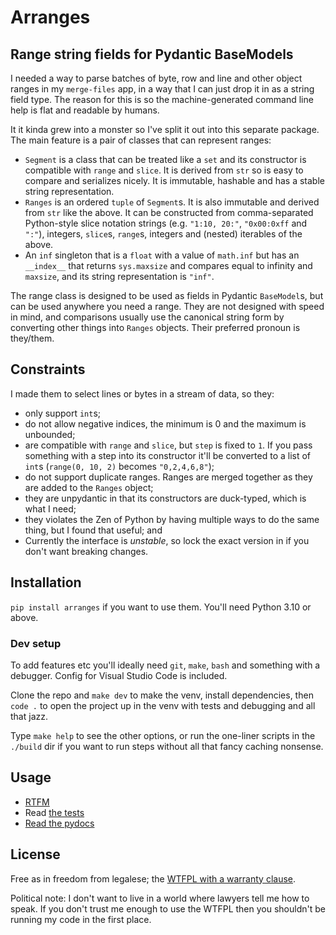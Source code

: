 # Arranges

## Range string fields for Pydantic BaseModels

I needed a way to parse batches of byte, row and line and other object ranges
in my `merge-files` app, in a way that I can just drop it in as a string field
type. The reason for this is so the machine-generated command line help is
flat and readable by humans.

It it kinda grew into a monster so I've split it out into this separate
package. The main feature is a pair of classes that can represent ranges:

* `Segment` is a class that can be treated like a `set` and its constructor is
  compatible with `range` and `slice`. It is derived from `str` so is easy to
  compare and serializes nicely. It is immutable, hashable and has a stable
  string representation.
* `Ranges` is an ordered `tuple` of `Segment`s. It is also immutable and
  derived from `str` like the above. It can be constructed from comma-separated
  Python-style slice notation strings (e.g. `"1:10, 20:"`, `"0x00:0xff` and
  `":"`), integers, `slice`s, `range`s, integers and (nested) iterables of the
  above.
* An `inf` singleton that is a `float` with a value of `math.inf` but has an
  `__index__` that returns `sys.maxsize` and compares equal to infinity and
  `maxsize`, and its string representation is `"inf"`.

The range class is designed to be used as fields in Pydantic `BaseModel`s,
but can be used anywhere you need a range. They are not designed with speed in
mind, and comparisons usually use the canonical string form by converting other
things into `Ranges` objects. Their preferred pronoun is they/them.

## Constraints

I made them to select lines or bytes in a stream of data, so they:

* only support `int`s;
* do not allow negative indices, the minimum is 0 and the maximum is unbounded;
* are compatible with `range` and `slice`, but `step` is fixed to `1`. If
  you pass something with a step into its constructor it'll be converted to
  a list of `int`s (`range(0, 10, 2)` becomes `"0,2,4,6,8"`);
* do not support duplicate ranges. Ranges are merged together as they are
  added to the `Ranges` object;
* they are unpydantic in that its constructors are duck-typed, which is what I
  need;
* they violates the Zen of Python by having multiple ways to do the same thing,
  but I found that useful; and
* Currently the interface is *unstable*, so lock the exact version in if you
  don't want breaking changes.

## Installation

`pip install arranges` if you want to use them. You'll need Python 3.10 or
above.

### Dev setup

To add features etc you'll ideally need `git`, `make`, `bash` and something
with a debugger. Config for Visual Studio Code is included.

Clone the repo and `make dev` to make the venv, install dependencies, then
`code .` to open the project up in the venv with tests and debugging and all
that jazz.

Type `make help` to see the other options, or run the one-liner scripts in the
`./build` dir if you want to run steps without all that fancy caching nonsense.

## Usage

* [RTFM](https://bitplane.github.io/arranges/)
* Read [the tests](../arranges/tests/)
* [Read the pydocs](../docs/pydocs.md)

## License

Free as in freedom from legalese; the [WTFPL with a warranty clause](LICENSE.md).

Political note: I don't want to live in a world where lawyers tell me how to
speak. If you don't trust me enough to use the WTFPL then you shouldn't be
running my code in the first place.
